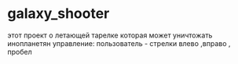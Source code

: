 # galaxy_shooter

этот проект о летающей тарелке которая может уничтожать инопланетян
управление:
пользователь - стрелки влево ,вправо , пробел
